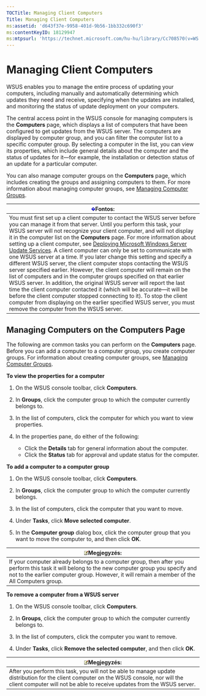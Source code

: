 ```yaml
---
TOCTitle: Managing Client Computers
Title: Managing Client Computers
ms:assetid: 'd643f37e-9958-401d-9b56-1bb332c690f3'
ms:contentKeyID: 18129947
ms:mtpsurl: 'https://technet.microsoft.com/hu-hu/library/Cc708570(v=WS.10)'
---
```


Managing Client Computers
=========================

WSUS enables you to manage the entire process of updating your computers, including manually and automatically determining which updates they need and receive, specifying when the updates are installed, and monitoring the status of update deployment on your computers.

The central access point in the WSUS console for managing computers is the **Computers** page, which displays a list of computers that have been configured to get updates from the WSUS server. The computers are displayed by computer group, and you can filter the computer list to a specific computer group. By selecting a computer in the list, you can view its properties, which include general details about the computer and the status of updates for it—for example, the installation or detection status of an update for a particular computer.

You can also manage computer groups on the **Computers** page, which includes creating the groups and assigning computers to them. For more information about managing computer groups, see [Managing Computer Groups](https://technet.microsoft.com/14fbb1ef-b9b8-4c9e-a42a-a7237948251a).

| ![](/security-updates/images/Cc708570.Important(WS.10).gif)Fontos:                                                                                                                                                                                                                                                                                                                                                                                                                                                                                                                                                                                                                                                                                                                                                                                                                                                                                                                                                                                                                                                                   |
|-------------------------------------------------------------------------------------------------------------------------------------------------------------------------------------------------------------------------------------------------------------------------------------------------------------------------------------------------------------------------------------------------------------------------------------------------------------------------------------------------------------------------------------------------------------------------------------------------------------------------------------------------------------------------------------------------------------------------------------------------------------------------------------------------------------------------------------------------------------------------------------------------------------------------------------------------------------------------------------------------------------------------------------------------------------------------------------------------------------------------------------------------|
| You must first set up a client computer to contact the WSUS server before you can manage it from that server. Until you perform this task, your WSUS server will not recognize your client computer, and will not display it in the computer list on the **Computers** page. For more information about setting up a client computer, see [Deploying Microsoft Windows Server Update Services](http://go.microsoft.com/fwlink/?linkid=41777). A client computer can only be set to communicate with one WSUS server at a time. If you later change this setting and specify a different WSUS server, the client computer stops contacting the WSUS server specified earlier. However, the client computer will remain on the list of computers and in the computer groups specified on that earlier WSUS server. In addition, the original WSUS server will report the last time the client computer contacted it (which will be accurate—it will be before the client computer stopped connecting to it). To stop the client computer from displaying on the earlier specified WSUS server, you must remove the computer from the WSUS server. |

Managing Computers on the Computers Page
----------------------------------------

The following are common tasks you can perform on the **Computers** page. Before you can add a computer to a computer group, you create computer groups. For information about creating computer groups, see [Managing Computer Groups](https://technet.microsoft.com/14fbb1ef-b9b8-4c9e-a42a-a7237948251a).

**To view the properties for a computer**
1.  On the WSUS console toolbar, click **Computers**.

2.  In **Groups**, click the computer group to which the computer currently belongs to.

3.  In the list of computers, click the computer for which you want to view properties.

4.  In the properties pane, do either of the following:

    -   Click the **Details** tab for general information about the computer.
    -   Click the **Status** tab for approval and update status for the computer.

**To add a computer to a computer group**
1.  On the WSUS console toolbar, click **Computers**.

2.  In **Groups**, click the computer group to which the computer currently belongs.

3.  In the list of computers, click the computer that you want to move.

4.  Under **Tasks**, click **Move selected computer**.

5.  In the **Computer group** dialog box, click the computer group that you want to move the computer to, and then click **OK**.

| ![](/security-updates/images/Cc708570.note(WS.10).gif)Megjegyzés:                                                                                                                                                                    |
|-------------------------------------------------------------------------------------------------------------------------------------------------------------------------------------------------------------------------------------------------|
| If your computer already belongs to a computer group, then after you perform this task it will belong to the new computer group you specify and not to the earlier computer group. However, it will remain a member of the All Computers group. |

**To remove a computer from a WSUS server**
1.  On the WSUS console toolbar, click **Computers**.

2.  In **Groups**, click the computer group to which the computer currently belongs to.

3.  In the list of computers, click the computer you want to remove.

4.  Under **Tasks**, click **Remove the selected computer**, and then click **OK**.

| ![](/security-updates/images/Cc708570.note(WS.10).gif)Megjegyzés:                                                                                                                                        |
|---------------------------------------------------------------------------------------------------------------------------------------------------------------------------------------------------------------------|
| After you perform this task, you will not be able to manage update distribution for the client computer on the WSUS console, nor will the client computer will not be able to receive updates from the WSUS server. |
